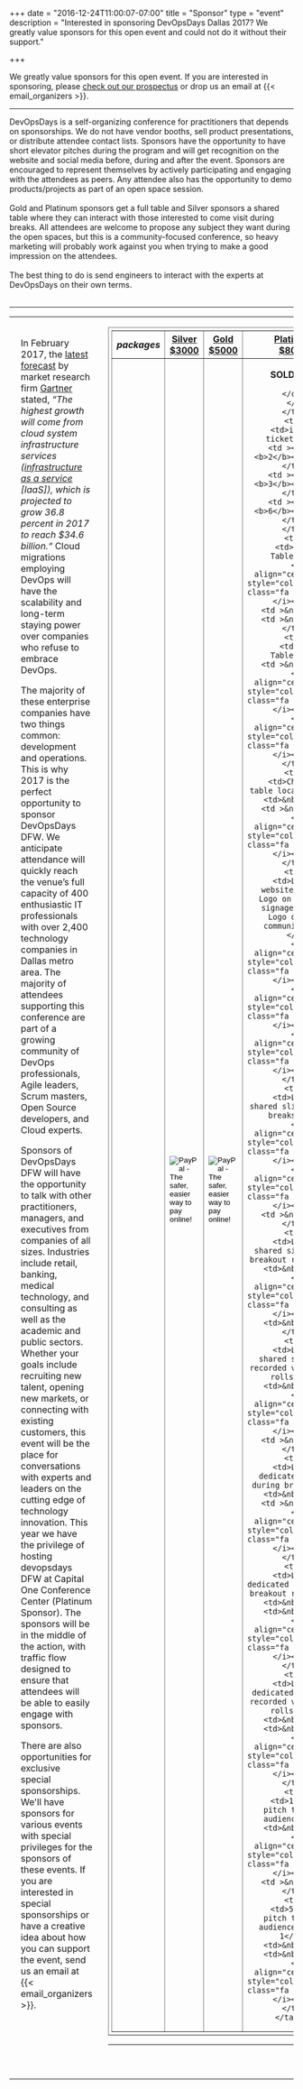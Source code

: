 +++
date = "2016-12-24T11:00:07-07:00"
title = "Sponsor"
type = "event"
description = "Interested in sponsoring DevOpsDays Dallas 2017? We greatly value sponsors for this open event and could not do it without their support."

+++

We greatly value sponsors for this open event.  If you are interested in sponsoring, please <a href="https://assets.devopsdays.org/events/2017/dallas/DevOpsDays_Dallas_2017_Sponsor_Prospectus.pdf">check out our prospectus</a> or drop us an email at {{< email_organizers >}}.

<hr>

DevOpsDays is a self-organizing conference for practitioners that depends on sponsorships. We do not have vendor booths, sell product presentations, or distribute attendee contact lists. Sponsors have the opportunity to have short elevator pitches during the program and will get recognition on the website and social media before, during and after the event. Sponsors are encouraged to represent themselves by actively participating and engaging with the attendees as peers. Any attendee also has the opportunity to demo products/projects as part of an open space session.
<br><br>
Gold and Platinum sponsors get a full table and Silver sponsors a shared table where they can interact with those interested to come visit during breaks. All attendees are welcome to propose any subject they want during the open spaces, but this is a community-focused conference, so heavy marketing will probably work against you when trying to make a good impression on the attendees.
<br><br>
The best thing to do is send engineers to interact with the experts at DevOpsDays on their own terms.
<br><br>
<hr/>

<div>
<table>
<tr>
<td width="40%" style="padding:20px;vertical-align:top;">
<p>In February 2017, the <a href="http://www.gartner.com/newsroom/id/3616417">latest forecast</a> by market research firm <a href="http://www.gartner.com/newsroom/id/3616417">Gartner</a> stated, <i>“The highest growth will come from cloud system infrastructure services (<a href="http://www.gartner.com/it-glossary/infrastructure-as-a-service-iaas/">infrastructure as a service</a> [IaaS]), which is projected to grow 36.8 percent in 2017 to reach $34.6 billion.“</i> Cloud migrations employing DevOps will have the scalability and long-term staying power over companies who refuse to embrace DevOps.
</p>
<p>
The majority of these enterprise companies have two things common: development and operations. This is why 2017 is the perfect opportunity to sponsor DevOpsDays DFW. We anticipate attendance will quickly reach the venue’s full capacity of 400 enthusiastic IT professionals with over 2,400 technology companies in Dallas metro area. The majority of attendees supporting this conference are part of a growing community of DevOps professionals, Agile leaders, Scrum masters, Open Source developers, and Cloud experts.
</p>
<p>
Sponsors of DevOpsDays DFW will have the opportunity to talk with other practitioners, managers, and executives from companies of all sizes. Industries include retail, banking, medical technology, and consulting as well as the academic and public sectors.
Whether your goals include recruiting new talent, opening new markets, or connecting with existing customers, this event will be the place for conversations with experts and leaders on the cutting edge of technology innovation.
This year we have the privilege of hosting devopsdays DFW at Capital One Conference Center (Platinum Sponsor). The sponsors will be in the middle of the action, with traffic flow designed to ensure that attendees will be able to easily engage with sponsors.
</p>
<p>
  There are also opportunities for exclusive special sponsorships. We'll have sponsors for various events with special privileges for the sponsors of these events. If you are interested in special sponsorships or have a creative idea about how you can support the event, send us an email at {{< email_organizers >}}.
</p>
</td>
<td style="valign:top;">
    <table border=1 cellpadding="8px" style="padding:5px;">
      <tr>
        <th><i>packages</i></th>
        <th><center><b><u>Silver<br />$3000</u></center></b></th>
        <th><center><b><u>Gold<br />$5000</u></center></b></th>
        <th><center><b><u>Platinum<br />$8000</u></center></b></th>
      </tr>
      <tr>
      <td>&nbsp;</td>
      <td >
      <center>
        <form action="https://www.paypal.com/cgi-bin/webscr" method="post" target="_top">
          <input type="hidden" name="cmd" value="_s-xclick">
          <input type="hidden" name="hosted_button_id" value="QGEFGDR6XFRP2">
          <input type="image" src="https://www.paypalobjects.com/en_US/i/btn/btn_paynowCC_LG.gif" border="0" name="submit" alt="PayPal - The safer, easier way to pay online!">
          <img alt="" border="0" src="https://www.paypalobjects.com/en_US/i/scr/pixel.gif" width="1" height="1" />
        </form>
      </center>
      </td>
      <td >
      <center>
        <form action="https://www.paypal.com/cgi-bin/webscr" method="post" target="_top">
          <input type="hidden" name="cmd" value="_s-xclick">
          <input type="hidden" name="hosted_button_id" value="T9FFFGP72XC4Y">
          <input type="image" src="https://www.paypalobjects.com/en_US/i/btn/btn_paynowCC_LG.gif" border="0" name="submit" alt="PayPal - The safer, easier way to pay online!">
          <img alt="" border="0" src="https://www.paypalobjects.com/en_US/i/scr/pixel.gif" width="1" height="1">
        </form>
      </center>
      </td>
      <td >
      <center>
<!--        <form action="https://www.paypal.com/cgi-bin/webscr" method="post" target="_top">
          <input type="hidden" name="cmd" value="_s-xclick">
          <input type="hidden" name="hosted_button_id" value="VZT48NR758M6A"> 
          <input type="image" src="https://www.paypalobjects.com/en_US/i/btn/btn_paynowCC_LG.gif" border="0" name="submit" alt="PayPal - The safer, easier way to pay online!">
          <img alt="" border="0" src="https://www.paypalobjects.com/en_US/i/scr/pixel.gif" width="1" height="1">
        </form> -->

<strong>SOLD OUT</strong>

        </center>
      </td>
    </tr>
    <tr>
      <td>included tickets</td>
      <td ><center><b>2</b></center></td>
      <td ><center><b>3</b></center></td>
      <td ><center><b>6</b></center></td>
    </tr>
    <tr>
      <td>Shared Table</td>
      <td align="center"><i style="color:green;" class="fa fa-check"></i></td>
      <td >&nbsp;</td>
      <td >&nbsp;</td>
    </tr>
    <tr>
      <td>Full Table</td>
      <td >&nbsp;</td>
      <td align="center"><i style="color:green;" class="fa fa-check"></i></td>
      <td align="center"><i style="color:green;" class="fa fa-check"></i></td>
    </tr>
    <tr>
      <td>Choice of table location</td>
      <td>&nbsp;</td>
      <td >&nbsp;</td>
      <td align="center"><i style="color:green;" class="fa fa-check"></i></td>
    </tr>
    <tr>
      <td>Logo on website <br />
      Logo on main room signage <br />
      Logo on email communication
      </td>
      <td align="center"><i style="color:green;" class="fa fa-check"></i></td>
      <td align="center"><i style="color:green;" class="fa fa-check"></i></td>
      <td align="center"><i style="color:green;" class="fa fa-check"></i></td>
    </tr>
    <tr>
      <td>Logo on shared slide during breaks</td>
      <td align="center"><i style="color:green;" class="fa fa-check"></i></td>
      <td align="center"><i style="color:green;" class="fa fa-check"></i></td>
      <td >&nbsp;</td>
    </tr>
    <tr>
      <td>Logo on shared signage in breakout rooms</td>
      <td>&nbsp;</td>
      <td align="center"><i style="color:green;" class="fa fa-check"></i></td>
      <td>&nbsp;</td>
    </tr>
    <tr>
      <td>Logo on shared slide in recorded video pre-rolls</td>
      <td>&nbsp;</td>
      <td align="center"><i style="color:green;" class="fa fa-check"></i></td>
      <td >&nbsp;</td>
    </tr>
    <tr>
      <td>Logo on dedicated slide during breaks</td>
      <td>&nbsp;</td>
      <td >&nbsp;</td>
      <td align="center"><i style="color:green;" class="fa fa-check"></i></td>
    </tr>
    <tr>
      <td>Logo on dedicated signage in breakout rooms</td>
      <td>&nbsp;</td>
      <td>&nbsp;</td>
      <td align="center"><i style="color:green;" class="fa fa-check"></i></td>
    </tr>
    <tr>
      <td>Logo on dedicated slide in recorded video pre-rolls</td>
      <td>&nbsp;</td>
      <td>&nbsp;</td>
      <td align="center"><i style="color:green;" class="fa fa-check"></i></td>
    </tr>
    <tr>
      <td>1-minute pitch to full audience</td>
      <td>&nbsp;</td>
      <td align="center"><i style="color:green;" class="fa fa-check"></i></td>
      <td >&nbsp;</td>
    </tr>
    <tr>
      <td>5-minute pitch to full audience on Day 1</td>
      <td>&nbsp;</td>
      <td>&nbsp;</td>
      <td align="center"><i style="color:green;" class="fa fa-check"></i></td>
    </tr>
    </table>
  </td>
</tr>
</table>
</div>

<hr/>

<br>
<br>
<!-- Go to www.addthis.com/dashboard to customize your tools -->
<div class="addthis_horizontal_follow_toolbox"></div>
<!-- Go to www.addthis.com/dashboard to customize your tools -->
<script type="text/javascript" src="//s7.addthis.com/js/300/addthis_widget.js#pubid=ra-5724f5b54cc142a1"></script>

